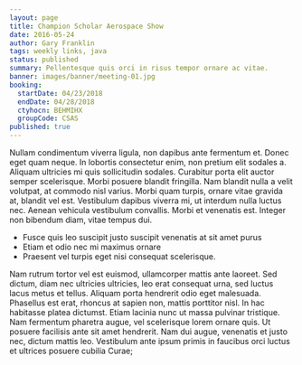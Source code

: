 ```yaml
---
layout: page
title: Champion Scholar Aerospace Show
date: 2016-05-24
author: Gary Franklin
tags: weekly links, java
status: published
summary: Pellentesque quis orci in risus tempor ornare ac vitae.
banner: images/banner/meeting-01.jpg
booking:
  startDate: 04/23/2018
  endDate: 04/28/2018
  ctyhocn: BEHMIHX
  groupCode: CSAS
published: true
---
```

Nullam condimentum viverra ligula, non dapibus ante fermentum et. Donec eget quam neque. In lobortis consectetur enim, non pretium elit sodales a. Aliquam ultricies mi quis sollicitudin sodales. Curabitur porta elit auctor semper scelerisque. Morbi posuere blandit fringilla. Nam blandit nulla a velit volutpat, at commodo nisl varius. Morbi quam turpis, ornare vitae gravida at, blandit vel est. Vestibulum dapibus viverra mi, ut interdum nulla luctus nec. Aenean vehicula vestibulum convallis. Morbi et venenatis est. Integer non bibendum diam, vitae tempus dui.

* Fusce quis leo suscipit justo suscipit venenatis at sit amet purus
* Etiam et odio nec mi maximus ornare
* Praesent vel turpis eget nisi consequat scelerisque.

Nam rutrum tortor vel est euismod, ullamcorper mattis ante laoreet. Sed dictum, diam nec ultricies ultricies, leo erat consequat urna, sed luctus lacus metus et tellus. Aliquam porta hendrerit odio eget malesuada. Phasellus est erat, rhoncus at sapien non, mattis porttitor nisl. In hac habitasse platea dictumst. Etiam lacinia nunc ut massa pulvinar tristique. Nam fermentum pharetra augue, vel scelerisque lorem ornare quis. Ut posuere facilisis ante sit amet hendrerit. Nam dui augue, venenatis et justo nec, dictum mattis leo. Vestibulum ante ipsum primis in faucibus orci luctus et ultrices posuere cubilia Curae;
